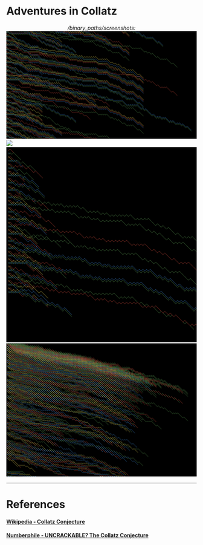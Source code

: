 # Adventures in Collatz

<p align="center">
<div align="center"><i>/binary_paths/screenshots:</i></div>
<img src="binary_paths/screenshots/collatzcolors.png">
<img src="binary_paths/screenshots/screenshot.png">
<img src="binary_paths/screenshots/screenshot2.png">
<img src="binary_paths/screenshots/collatzprimes.png">
</p>

-------------------

# References

#### [Wikipedia - Collatz Conjecture](https://en.wikipedia.org/wiki/Collatz_conjecture)
#### [Numberphile - UNCRACKABLE? The Collatz Conjecture](https://youtu.be/5mFpVDpKX70)
